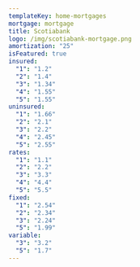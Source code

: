 ```yaml
---
templateKey: home-mortgages
mortgage: mortgage
title: Scotiabank
logo: /img/scotiabank-mortgage.png
amortization: "25"
isFeatured: true
insured:
  "1": "1.2"
  "2": "1.4"
  "3": "1.34"
  "4": "1.55"
  "5": "1.55"
uninsured:
  "1": "1.66"
  "2": "2.1"
  "3": "2.2"
  "4": "2.45"
  "5": "2.55"
rates:
  "1": "1.1"
  "2": "2.2"
  "3": "3.3"
  "4": "4.4"
  "5": "5.5"
fixed:
  "1": "2.54"
  "2": "2.34"
  "3": "2.24"
  "5": "1.99"
variable:
  "3": "3.2"
  "5": "1.7"
---
```

